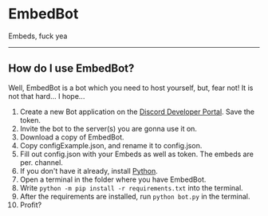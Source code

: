 # EmbedBot
Embeds, fuck yea

---

## How do I use EmbedBot?
Well, EmbedBot is a bot which you need to host yourself, but, fear not! It is not that hard... I hope...
1.  Create a new Bot application on the [Discord Developer Portal](https://discord.com/developers/applications). Save the token.
2.  Invite the bot to the server(s) you are gonna use it on.
3.  Download a copy of EmbedBot.
4.  Copy configExample.json, and rename it to config.json.
5.  Fill out config.json with your Embeds as well as token. The embeds are per. channel.
6.  If you don't have it already, install [Python](https://www.python.org/downloads/).
7.  Open a terminal in the folder where you have EmbedBot.
8.  Write `python -m pip install -r requirements.txt` into the terminal.
9.  After the requirements are installed, run `python bot.py` in the terminal.
10.  Profit?
